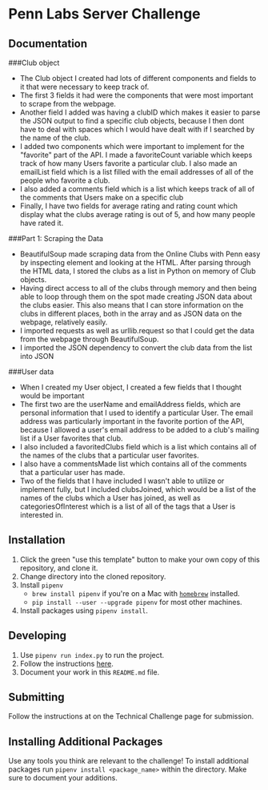 # Penn Labs Server Challenge

## Documentation

###Club object
* The Club object I created had lots of different components and fields to it that were necessary to keep track of.
* The first 3 fields it had were the components that were most important to scrape from the webpage.
* Another field I added was having a clubID which makes it easier to parse the JSON output to find a specific club objects, because I then dont have to deal with spaces which I would have dealt with if I searched by the name of the club.
* I added two components which were important to implement for the "favorite" part of the API. I made a favoriteCount variable which keeps track of how many Users favorite a particular club. I also made an emailList field which is a list filled with the email addresses of all of the people who favorite a club.
* I also added a comments field which is a list which keeps track of all of the comments that Users make on a specific club
* Finally, I have two fields for average rating and rating count which display what the clubs average rating is out of 5, and how many people have rated it.

###Part 1: Scraping the Data
* BeautifulSoup made scraping data from the Online Clubs with Penn easy by inspecting element and looking at the HTML. After parsing through the HTML data, I stored the clubs as a list in Python on memory of Club objects.
* Having direct access to all of the clubs through memory and then being able to loop through them on the spot made creating JSON data about the clubs easier. This also means that I can store information on the clubs in different places, both in the array and as JSON data on the webpage, relatively easily.
* I imported requests as well as urllib.request so that I could get the data from the webpage through BeautifulSoup.
* I imported the JSON dependency to convert the club data from the list into JSON

###User data
* When I created my User object, I created a few fields that I thought would be important
* The first two are the userName and emailAddress fields, which are personal information that I used to identify a particular User. The email address was particularly important in the favorite portion of the API, because I allowed a user's email address to be added to a club's mailing list if a User favorites that club.
* I also included a favoritedClubs field which is a list which contains all of the names of the clubs that a particular user favorites.
* I also have a commentsMade list which contains all of the comments that a particular user has made.
* Two of the fields that I have included I wasn't able to utilize or implement fully, but I included clubsJoined, which would be a list of the names of the clubs which a User has joined, as well as categoriesOfInterest which is a list of all of the tags that a User is interested in.

## Installation
1. Click the green "use this template" button to make your own copy of this repository, and clone it.
2. Change directory into the cloned repository.
3. Install `pipenv`
   * `brew install pipenv` if you're on a Mac with [`homebrew`](https://brew.sh/) installed.
   * `pip install --user --upgrade pipenv` for most other machines.
4. Install packages using `pipenv install`.

## Developing
1. Use `pipenv run index.py` to run the project.
2. Follow the instructions [here](https://www.notion.so/pennlabs/Server-Challenge-Spring-20-5a14bc18fb2f44ba90a61ba86b6fc426).
3. Document your work in this `README.md` file.

## Submitting
Follow the instructions at on the Technical Challenge page for submission.

## Installing Additional Packages
Use any tools you think are relevant to the challenge! To install additional packages
run `pipenv install <package_name>` within the directory. Make sure to document your additions.
